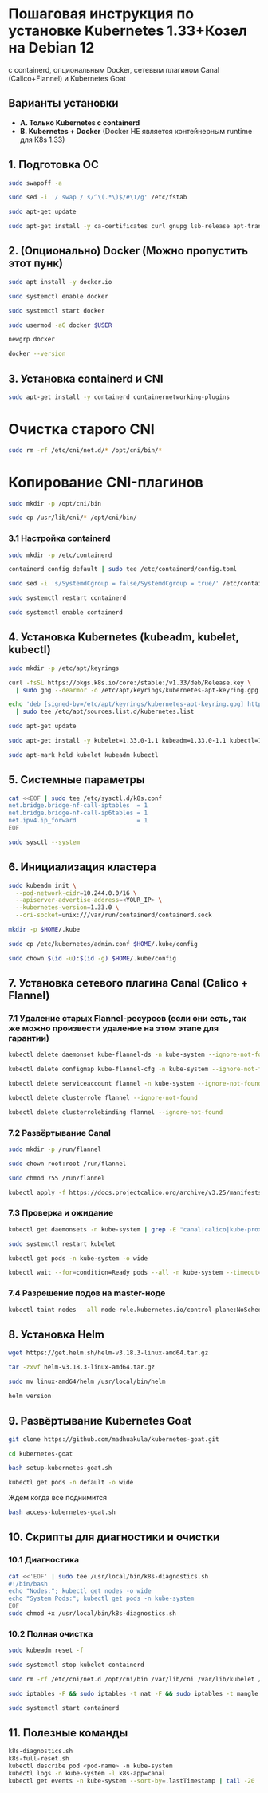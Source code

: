 
# Пошаговая инструкция по установке Kubernetes 1.33+Козел  на Debian 12

с containerd, опциональным Docker, сетевым плагином Canal (Calico+Flannel) и Kubernetes Goat

## Варианты установки

- **A. Только Kubernetes с containerd** 
- **B. Kubernetes + Docker** (Docker НЕ является контейнерным runtime для K8s 1.33)


## 1. Подготовка ОС

```bash
sudo swapoff -a
```
```bash
sudo sed -i '/ swap / s/^\(.*\)$/#\1/g' /etc/fstab
```
```bash
sudo apt-get update
```
```bash
sudo apt-get install -y ca-certificates curl gnupg lsb-release apt-transport-https
```


## 2. (Опционально) Docker  (Можно пропустить этот пунк)

```bash
sudo apt install -y docker.io
```
```bash
sudo systemctl enable docker
```
```bash
sudo systemctl start docker
```
```bash
sudo usermod -aG docker $USER
```
```bash
newgrp docker
```
```bash
docker --version
```


## 3. Установка containerd и CNI

```bash
sudo apt-get install -y containerd containernetworking-plugins
```
# Очистка старого CNI
```bash
sudo rm -rf /etc/cni/net.d/* /opt/cni/bin/*
```
# Копирование CNI-плагинов
```bash
sudo mkdir -p /opt/cni/bin
```
```bash
sudo cp /usr/lib/cni/* /opt/cni/bin/
```


### 3.1 Настройка containerd

```bash
sudo mkdir -p /etc/containerd
```
```bash
containerd config default | sudo tee /etc/containerd/config.toml
```
```bash
sudo sed -i 's/SystemdCgroup = false/SystemdCgroup = true/' /etc/containerd/config.toml
```

```bash
sudo systemctl restart containerd
```
```bash
sudo systemctl enable containerd
```


## 4. Установка Kubernetes (kubeadm, kubelet, kubectl)

```bash
sudo mkdir -p /etc/apt/keyrings
```
```bash
curl -fsSL https://pkgs.k8s.io/core:/stable:/v1.33/deb/Release.key \
  | sudo gpg --dearmor -o /etc/apt/keyrings/kubernetes-apt-keyring.gpg
```
```bash
echo 'deb [signed-by=/etc/apt/keyrings/kubernetes-apt-keyring.gpg] https://pkgs.k8s.io/core:/stable:/v1.33/deb/ /' \
  | sudo tee /etc/apt/sources.list.d/kubernetes.list
```
```bash
sudo apt-get update
```
```bash
sudo apt-get install -y kubelet=1.33.0-1.1 kubeadm=1.33.0-1.1 kubectl=1.33.0-1.1
```
```bash
sudo apt-mark hold kubelet kubeadm kubectl
```


## 5. Системные параметры

```bash
cat <<EOF | sudo tee /etc/sysctl.d/k8s.conf
net.bridge.bridge-nf-call-iptables  = 1
net.bridge.bridge-nf-call-ip6tables = 1
net.ipv4.ip_forward                 = 1
EOF
```
```bash
sudo sysctl --system
```


## 6. Инициализация кластера

```bash
sudo kubeadm init \
  --pod-network-cidr=10.244.0.0/16 \
  --apiserver-advertise-address=<YOUR_IP> \
  --kubernetes-version=1.33.0 \
  --cri-socket=unix:///var/run/containerd/containerd.sock
```

```bash
mkdir -p $HOME/.kube
```
```bash
sudo cp /etc/kubernetes/admin.conf $HOME/.kube/config
```
```bash
sudo chown $(id -u):$(id -g) $HOME/.kube/config
```


## 7. Установка сетевого плагина Canal (Calico + Flannel)

### 7.1 Удаление старых Flannel-ресурсов (если они есть, так же можно произвести удаление на этом этапе для гарантии)

```bash
kubectl delete daemonset kube-flannel-ds -n kube-system --ignore-not-found
```
```bash
kubectl delete configmap kube-flannel-cfg -n kube-system --ignore-not-found
```
```bash
kubectl delete serviceaccount flannel -n kube-system --ignore-not-found
```
```bash
kubectl delete clusterrole flannel --ignore-not-found
```
```bash
kubectl delete clusterrolebinding flannel --ignore-not-found
```


### 7.2 Развёртывание Canal

```bash
sudo mkdir -p /run/flannel
```
```bash
sudo chown root:root /run/flannel
```
```bash
sudo chmod 755 /run/flannel
```
```bash
kubectl apply -f https://docs.projectcalico.org/archive/v3.25/manifests/canal.yaml
```


### 7.3 Проверка и ожидание

```bash
kubectl get daemonsets -n kube-system | grep -E "canal|calico|kube-proxy"
```
```bash
sudo systemctl restart kubelet
```
```bash
kubectl get pods -n kube-system -o wide
```
```bash
kubectl wait --for=condition=Ready pods --all -n kube-system --timeout=300s
```


### 7.4 Разрешение подов на master-ноде

```bash
kubectl taint nodes --all node-role.kubernetes.io/control-plane:NoSchedule- 2>/dev/null || true
```


## 8. Установка Helm

```bash
wget https://get.helm.sh/helm-v3.18.3-linux-amd64.tar.gz
```
```bash
tar -zxvf helm-v3.18.3-linux-amd64.tar.gz
```
```bash
sudo mv linux-amd64/helm /usr/local/bin/helm
```
```bash
helm version
```


## 9. Развёртывание Kubernetes Goat

```bash
git clone https://github.com/madhuakula/kubernetes-goat.git
```
```bash
cd kubernetes-goat
```
```bash
bash setup-kubernetes-goat.sh
```
```bash
kubectl get pods -n default -o wide
```
Ждем когда все поднимится
```bash
bash access-kubernetes-goat.sh
```


## 10. Скрипты для диагностики и очистки

### 10.1 Диагностика

```bash
cat <<'EOF' | sudo tee /usr/local/bin/k8s-diagnostics.sh
#!/bin/bash
echo "Nodes:"; kubectl get nodes -o wide
echo "System Pods:"; kubectl get pods -n kube-system
EOF
sudo chmod +x /usr/local/bin/k8s-diagnostics.sh
```


### 10.2 Полная очистка

```bash
sudo kubeadm reset -f
```
```bash
sudo systemctl stop kubelet containerd
```
```bash
sudo rm -rf /etc/cni/net.d /opt/cni/bin /var/lib/cni /var/lib/kubelet /var/lib/etcd /run/flannel $HOME/.kube
```
```bash
sudo iptables -F && sudo iptables -t nat -F && sudo iptables -t mangle -F && sudo iptables -X
```
```bash
sudo systemctl start containerd
```


## 11. Полезные команды

```bash
k8s-diagnostics.sh
k8s-full-reset.sh
kubectl describe pod <pod-name> -n kube-system
kubectl logs -n kube-system -l k8s-app=canal
kubectl get events -n kube-system --sort-by=.lastTimestamp | tail -20
```
